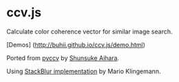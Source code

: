 # ccv.js

Calculate color coherence vector for similar image search.

[Demos] (http://buhii.github.io/ccv.js/demo.html)

Ported from [pyccv](https://bitbucket.org/aihara/pyccv) by [Shunsuke Aihara](http://argmax.jp).

Using [StackBlur implementation](http://www.quasimondo.com/StackBlurForCanvas/StackBlurDemo.html) by Mario Klingemann.
